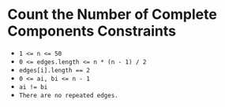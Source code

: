 # Count the Number of Complete Components Constraints

-   `1 <= n <= 50`
-   `0 <= edges.length <= n * (n - 1) / 2`
-   `edges[i].length == 2`
-   `0 <= ai, bi <= n - 1`
-   `ai != bi`
-   `There are no repeated edges.`